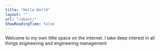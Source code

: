 ```yaml
---
title: "Hello World"
layout: ""
url: "/about/"
ShowReadingTime: false
---
```


Welcome to my own little space on the internet. I take deep interest in all things engineering and engineering management
